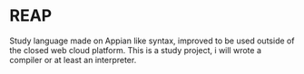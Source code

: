 # REAP

Study language made on Appian like syntax, improved to be used outside of the closed web cloud platform.
This is a study project, i will wrote a compiler or at least an interpreter.

